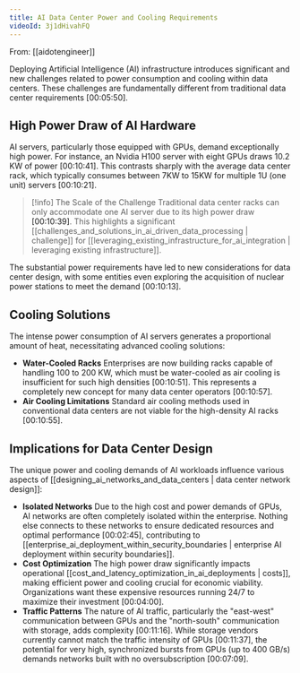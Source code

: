 ```yaml
---
title: AI Data Center Power and Cooling Requirements
videoId: 3j1dHivahFQ
---
```


From: [[aidotengineer]] <br/> 

Deploying Artificial Intelligence (AI) infrastructure introduces significant and new challenges related to power consumption and cooling within data centers. These challenges are fundamentally different from traditional data center requirements <a class="yt-timestamp" data-t="00:05:50">[00:05:50]</a>.

## High Power Draw of AI Hardware

AI servers, particularly those equipped with GPUs, demand exceptionally high power. For instance, an Nvidia H100 server with eight GPUs draws 10.2 KW of power <a class="yt-timestamp" data-t="00:10:41">[00:10:41]</a>. This contrasts sharply with the average data center rack, which typically consumes between 7KW to 15KW for multiple 1U (one unit) servers <a class="yt-timestamp" data-t="00:10:21">[00:10:21]</a>.

> [!info] The Scale of the Challenge
> Traditional data center racks can only accommodate one AI server due to its high power draw <a class="yt-timestamp" data-t="00:10:39">[00:10:39]</a>. This highlights a significant [[challenges_and_solutions_in_ai_driven_data_processing | challenge]] for [[leveraging_existing_infrastructure_for_ai_integration | leveraging existing infrastructure]].

The substantial power requirements have led to new considerations for data center design, with some entities even exploring the acquisition of nuclear power stations to meet the demand <a class="yt-timestamp" data-t="00:10:13">[00:10:13]</a>.

## Cooling Solutions

The intense power consumption of AI servers generates a proportional amount of heat, necessitating advanced cooling solutions:

*   **Water-Cooled Racks** Enterprises are now building racks capable of handling 100 to 200 KW, which must be water-cooled as air cooling is insufficient for such high densities <a class="yt-timestamp" data-t="00:10:51">[00:10:51]</a>. This represents a completely new concept for many data center operators <a class="yt-timestamp" data-t="00:10:57">[00:10:57]</a>.
*   **Air Cooling Limitations** Standard air cooling methods used in conventional data centers are not viable for the high-density AI racks <a class="yt-timestamp" data-t="00:10:55">[00:10:55]</a>.

## Implications for Data Center Design

The unique power and cooling demands of AI workloads influence various aspects of [[designing_ai_networks_and_data_centers | data center network design]]:

*   **Isolated Networks** Due to the high cost and power demands of GPUs, AI networks are often completely isolated within the enterprise. Nothing else connects to these networks to ensure dedicated resources and optimal performance <a class="yt-timestamp" data-t="00:02:45">[00:02:45]</a>, contributing to [[enterprise_ai_deployment_within_security_boundaries | enterprise AI deployment within security boundaries]].
*   **Cost Optimization** The high power draw significantly impacts operational [[cost_and_latency_optimization_in_ai_deployments | costs]], making efficient power and cooling crucial for economic viability. Organizations want these expensive resources running 24/7 to maximize their investment <a class="yt-timestamp" data-t="00:04:00">[00:04:00]</a>.
*   **Traffic Patterns** The nature of AI traffic, particularly the "east-west" communication between GPUs and the "north-south" communication with storage, adds complexity <a class="yt-timestamp" data-t="00:11:16">[00:11:16]</a>. While storage vendors currently cannot match the traffic intensity of GPUs <a class="yt-timestamp" data-t="00:11:37">[00:11:37]</a>, the potential for very high, synchronized bursts from GPUs (up to 400 GB/s) demands networks built with no oversubscription <a class="yt-timestamp" data-t="00:07:09">[00:07:09]</a>.
